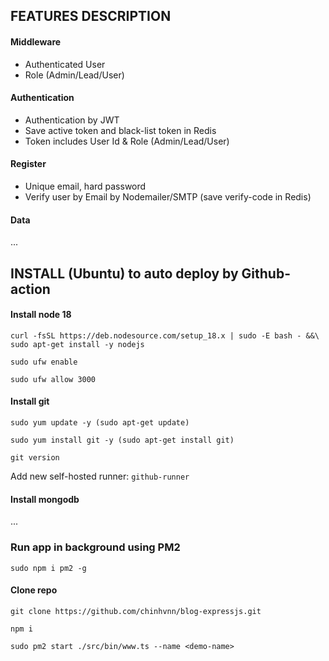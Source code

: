 ## FEATURES DESCRIPTION

#### Middleware

- Authenticated User
- Role (Admin/Lead/User)

#### Authentication

- Authentication by JWT
- Save active token and black-list token in Redis
- Token includes User Id & Role (Admin/Lead/User)

#### Register

- Unique email, hard password
- Verify user by Email by Nodemailer/SMTP (save verify-code in Redis)

#### Data

...

## INSTALL (Ubuntu) to auto deploy by Github-action

#### Install node 18

`curl -fsSL https://deb.nodesource.com/setup_18.x | sudo -E bash - &&\
sudo apt-get install -y nodejs`

`sudo ufw enable`

`sudo ufw allow 3000`

#### Install git

`sudo yum update -y (sudo apt-get update)`

`sudo yum install git -y (sudo apt-get install git)`

`git version`

Add new self-hosted runner: `github-runner`

#### Install mongodb

...

### Run app in background using PM2

`sudo npm i pm2 -g`

#### Clone repo

`git clone https://github.com/chinhvnn/blog-expressjs.git`

`npm i`

`sudo pm2 start ./src/bin/www.ts --name <demo-name>`
